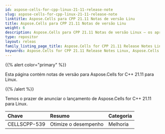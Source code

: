 ```yaml
---
id: aspose-cells-for-cpp-linux-21-11-release-note
slug: aspose-cells-for-cpp-linux-21-11-release-note
linktitle: Aspose.Cells para CPP 21.11 Notas de versão Linu
title: Aspose.Cells para CPP 21.11 Notas de versão Linu
weight: 6
description: Aspose.Cells para CPP 21.11 Notas de versão Linux – os aprimoramentos, novos recursos e correções mais recentes
type: repositor
layout: releas
family_listing_page_title: Aspose.Cells for CPP 21.11 Release Notes Linu
keywords: Aspose.Cells for CPP 21.11 Release Notes Linux, Aspose.Cells for CPP 21.11 Linux updates and fixe
---
```

{{% alert color="primary" %}}

Esta página contém notas de versão para Aspose.Cells for C++ 21.11 para Linux.

{{% /alert %}}

Temos o prazer de anunciar o lançamento de Aspose.Cells for C++ 21.11 para Linux.

|**Chave**|**Resumo**|**Categoria**|
| :- | :- | :- |
|CELLSCPP-539| Otimize o desempenho|Melhoria|
